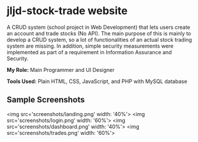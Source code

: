 # jljd-stock-trade website

A CRUD system (school project in Web Development) that lets users create an account and trade stocks (No API).
The main purpose of this is mainly to develop a CRUD system, so a lot of functionalities of an actual stock trading system are missing.
In addition, simple security measurements were implemented as part of a requirement in Information Assurance and Security. 

**My Role:** Main Programmer and UI Designer

**Tools Used:** Plain HTML, CSS, JavaScript, and PHP with MySQL database 

## Sample Screenshots

<img src='screenshots/landing.png' width: '40%'>
<img src='screenshots/login.png' width: '60%'>
<img src='screenshots/dashboard.png' width: '40%'>
<img src='screenshots/trades.png' width: '60%'>

